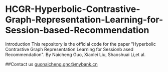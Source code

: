 # HCGR-Hyperbolic-Contrastive-Graph-Representation-Learning-for-Session-based-Recommendation

Introduction
  This repository is the official code for the paper "Hyperbolic Contrastive Graph Representation Learning for Sessionb ased Recommendation".
  By Naicheng Guo, Xiaolei Liu, Shaoshuai Li,et al.


##Contact us
guonaicheng.gnc@mybank.cn
